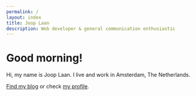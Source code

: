 ```yaml
---
permalink: /
layout: index
title: Joop Laan
description: Web developer & general communication enthusiastic
---
```


<div class="header-bar">
  <h1 class="main-header" id="main-header">Good morning!</h1>
</div>
<div class="home-intro">
  <p>Hi, my name is Joop Laan. I live and work in Amsterdam, The Netherlands.</p>
  <p><a href="/blog/">Find my blog</a> or check <a href="/profile/">my profile</a>.</p>
</div>
